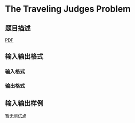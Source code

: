 # The Traveling Judges Problem

## 题目描述

[problemUrl]: https://uva.onlinejudge.org/index.php?option=com_onlinejudge&Itemid=8&category=245&page=show_problem&problem=3481

[PDF](https://uva.onlinejudge.org/external/10/p1040.pdf)

## 输入输出格式

### 输入格式

### 输出格式

## 输入输出样例

暂无测试点

